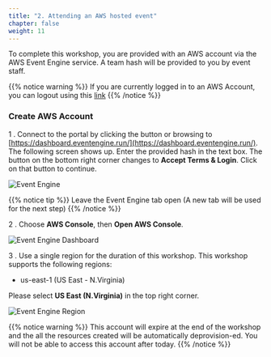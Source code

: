 ```yaml
---
title: "2. Attending an AWS hosted event"
chapter: false
weight: 11
---
```


To complete this workshop, you are provided with an AWS account via the AWS Event Engine service. A team hash will be provided to you by event staff.

{{% notice warning %}}
If you are currently logged in to an AWS Account, you can logout using this [link](https://console.aws.amazon.com/console/logout!doLogout)
{{% /notice %}}


### Create AWS Account

1 . Connect to the portal by clicking the button or browsing to [https://dashboard.eventengine.run/](https://dashboard.eventengine.run/). The following screen shows up. Enter the provided hash in the text box. The button on the bottom right corner changes to **Accept Terms & Login**. Click on that button to continue.

![Event Engine](/images/20_prerequisites/event-engine-initial-screen.png)

{{% notice tip %}}
Leave the Event Engine tab open (A new tab will be used for the next step)
{{% /notice %}}

2 . Choose **AWS Console**, then **Open AWS Console**.


![Event Engine Dashboard](/images/20_prerequisites/event-engine-dashboard.png)

3 . Use a single region for the duration of this workshop. This workshop supports the following regions:

* us-east-1 (US East - N.Virginia)

Please select **US East (N.Virginia)** in the top right corner.

![Event Engine Region](/images/20_prerequisites/event-engine-region.png)

{{% notice warning %}}
This account will expire at the end of the workshop and the all the resources created will be automatically deprovision-ed. You will not be able to access this account after today.
{{% /notice %}}
